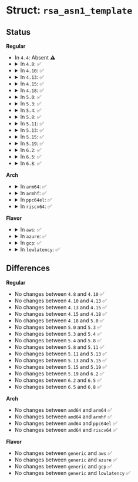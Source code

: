 # Struct: <code>rsa_asn1_template</code>

## Status
<b>Regular</b>
<ul>
<li>
In <code>4.4</code>: Absent ⚠️
</li>
<li>
<details>
<summary>In <code>4.8</code>: ✅</summary>

```c
struct rsa_asn1_template {
    const char *name;
    const u8 *data;
    size_t size;
};
```
</details>
</li>
<li>
<details>
<summary>In <code>4.10</code>: ✅</summary>

```c
struct rsa_asn1_template {
    const char *name;
    const u8 *data;
    size_t size;
};
```
</details>
</li>
<li>
<details>
<summary>In <code>4.13</code>: ✅</summary>

```c
struct rsa_asn1_template {
    const char *name;
    const u8 *data;
    size_t size;
};
```
</details>
</li>
<li>
<details>
<summary>In <code>4.15</code>: ✅</summary>

```c
struct rsa_asn1_template {
    const char *name;
    const u8 *data;
    size_t size;
};
```
</details>
</li>
<li>
<details>
<summary>In <code>4.18</code>: ✅</summary>

```c
struct rsa_asn1_template {
    const char *name;
    const u8 *data;
    size_t size;
};
```
</details>
</li>
<li>
<details>
<summary>In <code>5.0</code>: ✅</summary>

```c
struct rsa_asn1_template {
    const char *name;
    const u8 *data;
    size_t size;
};
```
</details>
</li>
<li>
<details>
<summary>In <code>5.3</code>: ✅</summary>

```c
struct rsa_asn1_template {
    const char *name;
    const u8 *data;
    size_t size;
};
```
</details>
</li>
<li>
<details>
<summary>In <code>5.4</code>: ✅</summary>

```c
struct rsa_asn1_template {
    const char *name;
    const u8 *data;
    size_t size;
};
```
</details>
</li>
<li>
<details>
<summary>In <code>5.8</code>: ✅</summary>

```c
struct rsa_asn1_template {
    const char *name;
    const u8 *data;
    size_t size;
};
```
</details>
</li>
<li>
<details>
<summary>In <code>5.11</code>: ✅</summary>

```c
struct rsa_asn1_template {
    const char *name;
    const u8 *data;
    size_t size;
};
```
</details>
</li>
<li>
<details>
<summary>In <code>5.13</code>: ✅</summary>

```c
struct rsa_asn1_template {
    const char *name;
    const u8 *data;
    size_t size;
};
```
</details>
</li>
<li>
<details>
<summary>In <code>5.15</code>: ✅</summary>

```c
struct rsa_asn1_template {
    const char *name;
    const u8 *data;
    size_t size;
};
```
</details>
</li>
<li>
<details>
<summary>In <code>5.19</code>: ✅</summary>

```c
struct rsa_asn1_template {
    const char *name;
    const u8 *data;
    size_t size;
};
```
</details>
</li>
<li>
<details>
<summary>In <code>6.2</code>: ✅</summary>

```c
struct rsa_asn1_template {
    const char *name;
    const u8 *data;
    size_t size;
};
```
</details>
</li>
<li>
<details>
<summary>In <code>6.5</code>: ✅</summary>

```c
struct rsa_asn1_template {
    const char *name;
    const u8 *data;
    size_t size;
};
```
</details>
</li>
<li>
<details>
<summary>In <code>6.8</code>: ✅</summary>

```c
struct rsa_asn1_template {
    const char *name;
    const u8 *data;
    size_t size;
};
```
</details>
</li>
</ul>
<b>Arch</b>
<ul>
<li>
<details>
<summary>In <code>arm64</code>: ✅</summary>

```c
struct rsa_asn1_template {
    const char *name;
    const u8 *data;
    size_t size;
};
```
</details>
</li>
<li>
<details>
<summary>In <code>armhf</code>: ✅</summary>

```c
struct rsa_asn1_template {
    const char *name;
    const u8 *data;
    size_t size;
};
```
</details>
</li>
<li>
<details>
<summary>In <code>ppc64el</code>: ✅</summary>

```c
struct rsa_asn1_template {
    const char *name;
    const u8 *data;
    size_t size;
};
```
</details>
</li>
<li>
<details>
<summary>In <code>riscv64</code>: ✅</summary>

```c
struct rsa_asn1_template {
    const char *name;
    const u8 *data;
    size_t size;
};
```
</details>
</li>
</ul>
<b>Flavor</b>
<ul>
<li>
<details>
<summary>In <code>aws</code>: ✅</summary>

```c
struct rsa_asn1_template {
    const char *name;
    const u8 *data;
    size_t size;
};
```
</details>
</li>
<li>
<details>
<summary>In <code>azure</code>: ✅</summary>

```c
struct rsa_asn1_template {
    const char *name;
    const u8 *data;
    size_t size;
};
```
</details>
</li>
<li>
<details>
<summary>In <code>gcp</code>: ✅</summary>

```c
struct rsa_asn1_template {
    const char *name;
    const u8 *data;
    size_t size;
};
```
</details>
</li>
<li>
<details>
<summary>In <code>lowlatency</code>: ✅</summary>

```c
struct rsa_asn1_template {
    const char *name;
    const u8 *data;
    size_t size;
};
```
</details>
</li>
</ul>

## Differences
<b>Regular</b>
<ul>
<li>
No changes between <code>4.8</code> and <code>4.10</code> ✅
</li>
<li>
No changes between <code>4.10</code> and <code>4.13</code> ✅
</li>
<li>
No changes between <code>4.13</code> and <code>4.15</code> ✅
</li>
<li>
No changes between <code>4.15</code> and <code>4.18</code> ✅
</li>
<li>
No changes between <code>4.18</code> and <code>5.0</code> ✅
</li>
<li>
No changes between <code>5.0</code> and <code>5.3</code> ✅
</li>
<li>
No changes between <code>5.3</code> and <code>5.4</code> ✅
</li>
<li>
No changes between <code>5.4</code> and <code>5.8</code> ✅
</li>
<li>
No changes between <code>5.8</code> and <code>5.11</code> ✅
</li>
<li>
No changes between <code>5.11</code> and <code>5.13</code> ✅
</li>
<li>
No changes between <code>5.13</code> and <code>5.15</code> ✅
</li>
<li>
No changes between <code>5.15</code> and <code>5.19</code> ✅
</li>
<li>
No changes between <code>5.19</code> and <code>6.2</code> ✅
</li>
<li>
No changes between <code>6.2</code> and <code>6.5</code> ✅
</li>
<li>
No changes between <code>6.5</code> and <code>6.8</code> ✅
</li>
</ul>
<b>Arch</b>
<ul>
<li>
No changes between <code>amd64</code> and <code>arm64</code> ✅
</li>
<li>
No changes between <code>amd64</code> and <code>armhf</code> ✅
</li>
<li>
No changes between <code>amd64</code> and <code>ppc64el</code> ✅
</li>
<li>
No changes between <code>amd64</code> and <code>riscv64</code> ✅
</li>
</ul>
<b>Flavor</b>
<ul>
<li>
No changes between <code>generic</code> and <code>aws</code> ✅
</li>
<li>
No changes between <code>generic</code> and <code>azure</code> ✅
</li>
<li>
No changes between <code>generic</code> and <code>gcp</code> ✅
</li>
<li>
No changes between <code>generic</code> and <code>lowlatency</code> ✅
</li>
</ul>
